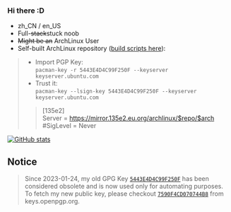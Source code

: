 ### Hi there :D  

- zh_CN / en_US
- Full-~~stack~~stuck noob
- ~~Might be an~~ ArchLinux User
- Self-built ArchLinux repository ([build scripts here](https://github.com/135e2/actions_build_aur)):
>* Import PGP Key:  
>`pacman-key -r 5443E4D4C99F250F --keyserver keyserver.ubuntu.com`
>* Trust it:  
>`pacman-key --lsign-key 5443E4D4C99F250F --keyserver keyserver.ubuntu.com`
>>[135e2]  
Server = https://mirror.135e2.eu.org/archlinux/$repo/$arch  
#SigLevel = Never

[![GitHub stats](https://github-readme-stats-evb7m91js-135e2.vercel.app/api?username=135e2&theme=vue&show_icons=true)](https://github.com/anuraghazra/github-readme-stats)

## Notice
> Since 2023-01-24, my old GPG Key [`5443E4D4C99F250F`](https://keyserver.ubuntu.com/pks/lookup?op=get&search=0xb1cae33b9e755d947e9ebd525443e4d4c99f250f) has been considered obsolete and is now used only for automating purposes.  
> To fetch my new public key, please checkout [`7590F4CD070744B8`](https://keys.openpgp.org/search?q=135e2%40135e2.dev) from keys.openpgp.org.
